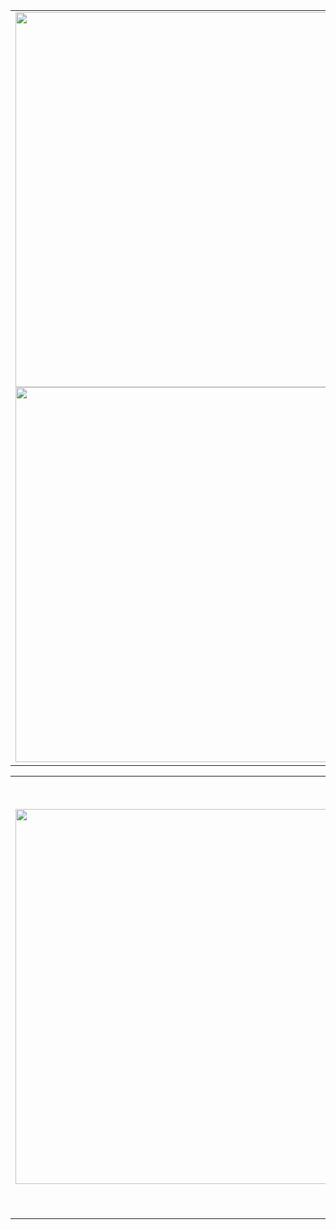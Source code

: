 <table>
  <tr>
    <td align="center">
      <img alt="" width="600" src="https://github.com/ramanverma2k/ramanverma2k/blob/master/metrics.classic.svg">
      <img alt="" width="600" src="https://github.com/ramanverma2k/ramanverma2k/blob/master/metrics.plugin.languages.details.svg">
      <img width="170" height="1" alt="">
    </td>
    <td align="center">
      <img alt="" width="600" src="https://github.com/ramanverma2k/ramanverma2k/blob/master/metrics.plugin.activity.svg">
      <img width="900" height="1" alt="">
    </td>
  </tr>
</table>

<table>
  <tr>
    <td align="center">
      <img alt="" width="600" src="https://github.com/ramanverma2k/ramanverma2k/blob/master/metrics.plugin.habits.svg">
      <img width="500" height="1" alt="">
    </td>
    <td align="center">
      <img alt="" width="700" src="https://github.com/ramanverma2k/ramanverma2k/blob/master/metrics.plugin.wakatime.svg">
      <img width="500" height="1" alt="">
    </td>
  </tr>
</table>

